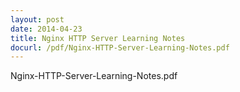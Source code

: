 ```yaml
---
layout: post
date: 2014-04-23
title: Nginx HTTP Server Learning Notes
docurl: /pdf/Nginx-HTTP-Server-Learning-Notes.pdf
---
```


Nginx-HTTP-Server-Learning-Notes.pdf